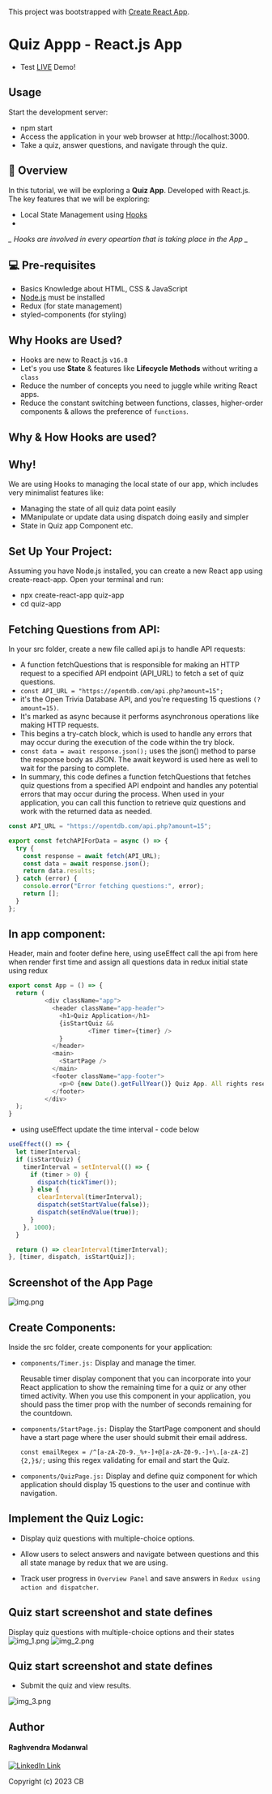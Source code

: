This project was bootstrapped with [Create React App](https://github.com/facebook/create-react-app).

# Quiz Appp - React.js App

- Test [LIVE][appHost] Demo!

## Usage
Start the development server:
- npm start
- Access the application in your web browser at http://localhost:3000.
- Take a quiz, answer questions, and navigate through the quiz.

## 📜 Overview

In this tutorial, we will be exploring a **Quiz App**. Developed with React.js. The key features that we will be exploring:

- Local State Management using [Hooks][hooks]
- 
*_ Hooks are involved in every opeartion that is taking place in the App _*

## 💻 Pre-requisites
- Basics Knowledge about HTML, CSS & JavaScript
- [Node.js][nodejs] must be installed
- Redux (for state management)
- styled-components (for styling)

## Why Hooks are Used?

- Hooks are new to React.js `v16.8`
- Let's you use **State** & features like **Lifecycle Methods** without writing a `class`
- Reduce the number of concepts you need to juggle while writing React apps.
- Reduce the constant switching between functions, classes, higher-order components & allows the preference of `functions`.

## Why & How Hooks are used?

## Why!
We are using Hooks to managing the local state of our app, which includes very minimalist features like:
- Managing the state of all quiz data point easily
- MManipulate or update data using dispatch doing easily and simpler
- State in Quiz app Component etc.

## Set Up Your Project:
Assuming you have Node.js installed, you can create a new React app using create-react-app. Open your terminal and run:
- npx create-react-app quiz-app
- cd quiz-app

## Fetching Questions from API:
In your src folder, create a new file called api.js to handle API requests:

- A function fetchQuestions that is responsible for making an HTTP request to a specified API endpoint (API_URL) to fetch a set of quiz questions.
- `const API_URL = "https://opentdb.com/api.php?amount=15";` 
- it's the Open Trivia Database API, and you're requesting 15 questions `(?amount=15)`.
- It's marked as async because it performs asynchronous operations like making HTTP requests.
- This begins a try-catch block, which is used to handle any errors that may occur during the execution of the code within the try block.
- `const data = await response.json();` uses the json() method to parse the response body as JSON. The await keyword is used here as well to wait for the parsing to complete.
- In summary, this code defines a function fetchQuestions that fetches quiz questions from a specified API endpoint and handles any potential errors that may occur during the process. When used in your application, you can call this function to retrieve quiz questions and work with the returned data as needed.

```js
const API_URL = "https://opentdb.com/api.php?amount=15";

export const fetchAPIForData = async () => {
  try {
    const response = await fetch(API_URL);
    const data = await response.json();
    return data.results;
  } catch (error) {
    console.error("Error fetching questions:", error);
    return [];
  }
};
```

## In app component:
Header, main and footer define here, using useEffect call the api from here when render first time and assign all questions data in redux initial state using redux

```js
export const App = () => {
  return (
          <div className="app">
            <header className="app-header">
              <h1>Quiz Application</h1>
              {isStartQuiz &&
                      <Timer timer={timer} />
              }
            </header>
            <main>
              <StartPage />
            </main>
            <footer className="app-footer">
              <p>© {new Date().getFullYear()} Quiz App. All rights reserved.</p>
            </footer>
          </div>
  );
}
```
- using useEffect update the time interval - code below

```js
useEffect(() => {
  let timerInterval;
  if (isStartQuiz) {
    timerInterval = setInterval(() => {
      if (timer > 0) {
        dispatch(tickTimer());
      } else {
        clearInterval(timerInterval);
        dispatch(setStartValue(false));
        dispatch(setEndValue(true));
      }
    }, 1000);
  }

  return () => clearInterval(timerInterval);
}, [timer, dispatch, isStartQuiz]);
```

## Screenshot of the App Page
![img.png](public/img/img.png)

## Create Components:
Inside the src folder, create components for your application:

- `components/Timer.js:` Display and manage the timer.

   Reusable timer display component that you can incorporate into your React application to show the remaining time for a quiz or any other timed activity. When you use this component in your application, you should pass the timer prop with the number of seconds remaining for the countdown.

- `components/StartPage.js:` Display the StartPage component and  should have a start page where the user should submit their email address.
  
   `const emailRegex = /^[a-zA-Z0-9._%+-]+@[a-zA-Z0-9.-]+\.[a-zA-Z]{2,}$/;` using this regex validating for email and start the Quiz.

- `components/QuizPage.js:` Display and define quiz component for which application should display 15 questions to the user and continue with navigation.

## Implement the Quiz Logic:

- Display quiz questions with multiple-choice options.
- Allow users to select answers and navigate between questions and this all state manage by redux that we are using.
    
- Track user progress in `Overview Panel` and save answers in `Redux using action and dispatcher`.

## Quiz start screenshot and state defines
Display quiz questions with multiple-choice options and their states
![img_1.png](public/img/img_1.png)
![img_2.png](public/img/img_2.png)

## Quiz start screenshot and state defines
- Submit the quiz and view results.

![img_3.png](public/img/img_3.png)

## Author

#### Raghvendra Modanwal
[![LinkedIn Link](https://encrypted-tbn0.gstatic.com/images?q=tbn:ANd9GcT6oPx-oCJD34UYMORbD5KjmnxozVLOieJ8ff9wGTZPoAXJTxCnxc_clxS5KA55gnGN5g&usqp=CAU
)](https://www.linkedin.com/in/iamraghav/)


Copyright (c) 2023 CB

[hooks]: https://reactjs.org/docs/hooks-intro.html
[nodejs]: https://nodejs.org/en/
[appHost]: https://rm-quiz-app07.netlify.app/
